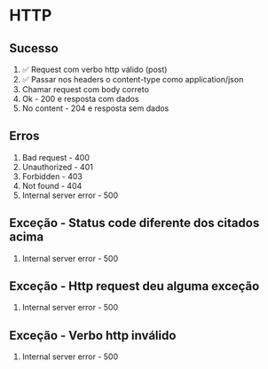 # HTTP

## Sucesso
1. ✅ Request com verbo http válido (post)
2. ✅ Passar nos headers o content-type como application/json
3. Chamar request com body correto
4. Ok - 200 e resposta com dados
5. No content - 204 e resposta sem dados

## Erros
1. Bad request - 400
2. Unauthorized - 401
3. Forbidden - 403
4. Not found - 404
5. Internal server error - 500

## Exceção - Status code diferente dos citados acima
1. Internal server error - 500

## Exceção - Http request deu alguma exceção
1. Internal server error - 500

## Exceção - Verbo http inválido
1. Internal server error - 500